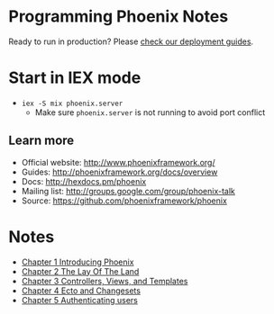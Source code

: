 # Programming Phoenix Notes

Ready to run in production? Please [check our deployment guides](http://www.phoenixframework.org/docs/deployment).

# Start in IEX mode

* `iex -S mix phoenix.server`
  * Make sure `phoenix.server` is not running to avoid port conflict

## Learn more

  * Official website: http://www.phoenixframework.org/
  * Guides: http://phoenixframework.org/docs/overview
  * Docs: http://hexdocs.pm/phoenix
  * Mailing list: http://groups.google.com/group/phoenix-talk
  * Source: https://github.com/phoenixframework/phoenix

# Notes

* [Chapter 1 Introducing Phoenix](chapter-1-introducing-phoenix.md)
* [Chapter 2 The Lay Of The Land](chapter-2-the-lay-of-the-land.md)
* [Chapter 3 Controllers, Views, and Templates](chapter-3-controllers-views-and-templates.md)
* [Chapter 4 Ecto and Changesets](chapter-4-ecto-and-changesets.md)
* [Chapter 5 Authenticating users](chapter-5-authenticating-users.md)
